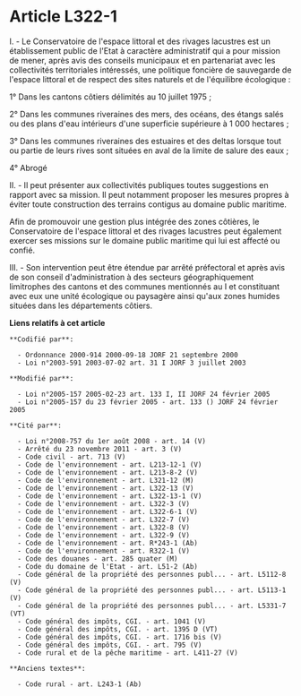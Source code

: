 # Article L322-1

I. - Le Conservatoire de l'espace littoral et des rivages lacustres est un établissement public de l'Etat à caractère
administratif qui a pour mission de mener, après avis des conseils municipaux et en partenariat avec les collectivités
territoriales intéressés, une politique foncière de sauvegarde de l'espace littoral et de respect des sites naturels et de
l'équilibre écologique :

1° Dans les cantons côtiers délimités au 10 juillet 1975 ;

2° Dans les communes riveraines des mers, des océans, des étangs salés ou des plans d'eau intérieurs d'une superficie
supérieure à 1 000 hectares ;

3° Dans les communes riveraines des estuaires et des deltas lorsque tout ou partie de leurs rives sont situées en aval de la
limite de salure des eaux ;

4° Abrogé

II. - Il peut présenter aux collectivités publiques toutes suggestions en rapport avec sa mission. Il peut notamment proposer
les mesures propres à éviter toute construction des terrains contigus au domaine public maritime.

Afin de promouvoir une gestion plus intégrée des zones côtières, le Conservatoire de l'espace littoral et des rivages
lacustres peut également exercer ses missions sur le domaine public maritime qui lui est affecté ou confié.

III. - Son intervention peut être étendue par arrêté préfectoral et après avis de son conseil d'administration à des secteurs
géographiquement limitrophes des cantons et des communes mentionnés au I et constituant avec eux une unité écologique ou
paysagère ainsi qu'aux zones humides situées dans les départements côtiers.

**Liens relatifs à cet article**

	**Codifié par**:

	  - Ordonnance 2000-914 2000-09-18 JORF 21 septembre 2000
	  - Loi n°2003-591 2003-07-02 art. 31 I JORF 3 juillet 2003

	**Modifié par**:

	  - Loi n°2005-157 2005-02-23 art. 133 I, II JORF 24 février 2005
	  - Loi n°2005-157 du 23 février 2005 - art. 133 () JORF 24 février 2005

	**Cité par**:

	  - Loi n°2008-757 du 1er août 2008 - art. 14 (V)
	  - Arrêté du 23 novembre 2011 - art. 3 (V)
	  - Code civil - art. 713 (V)
	  - Code de l'environnement - art. L213-12-1 (V)
	  - Code de l'environnement - art. L213-8-2 (V)
	  - Code de l'environnement - art. L321-12 (M)
	  - Code de l'environnement - art. L322-13 (V)
	  - Code de l'environnement - art. L322-13-1 (V)
	  - Code de l'environnement - art. L322-3 (V)
	  - Code de l'environnement - art. L322-6-1 (V)
	  - Code de l'environnement - art. L322-7 (V)
	  - Code de l'environnement - art. L322-8 (V)
	  - Code de l'environnement - art. L322-9 (V)
	  - Code de l'environnement - art. R*243-1 (Ab)
	  - Code de l'environnement - art. R322-1 (V)
	  - Code des douanes - art. 285 quater (M)
	  - Code du domaine de l'Etat - art. L51-2 (Ab)
	  - Code général de la propriété des personnes publ... - art. L5112-8 (V)
	  - Code général de la propriété des personnes publ... - art. L5113-1 (V)
	  - Code général de la propriété des personnes publ... - art. L5331-7 (VT)
	  - Code général des impôts, CGI. - art. 1041 (V)
	  - Code général des impôts, CGI. - art. 1395 D (VT)
	  - Code général des impôts, CGI. - art. 1716 bis (V)
	  - Code général des impôts, CGI. - art. 795 (V)
	  - Code rural et de la pêche maritime - art. L411-27 (V)

	**Anciens textes**:

	  - Code rural - art. L243-1 (Ab)
